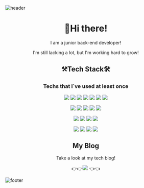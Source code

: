 ![header](https://capsule-render.vercel.app/api?type=wave&color=auto&height=300&section=header&text=BoHyun-JO&fontSize=90)

<h1 align="center">👋Hi there!</h1>
<p align="center">I am a junior back-end developer!</p>
<p align="center">I'm still lacking a lot, but I'm working hard to grow! </p>

<h2 align="center">⚒Tech Stack🛠</h2>
<h3 align="center">Techs that I`ve used at least once</h3>

<p align="center"> 
<img src="https://img.shields.io/badge/C-violet?style=flat-square&logo=c&logoColor=white"/>
<img src="https://img.shields.io/badge/C++-3766AB?style=flat-square&logo=c%2B%2B&logoColor=white"/>
<img src="https://img.shields.io/badge/Python-green?style=flat-square&logo=python&logoColor=white"/>
<img src="https://img.shields.io/badge/Java-red?style=flat-square&logo=java&logoColor=white"/>
<img src="https://img.shields.io/badge/JavaScript-yellow?style=flat-square&logo=javascript&logoColor=white"/>
<img src="https://img.shields.io/badge/CSS-rightgreen?style=flat-square&logo=css3&logoColor=white"/>
 <img src="https://img.shields.io/badge/HTML-red?style=flat-square&logo=html5&logoColor=white"/>
</p>

<p align="center"> 
<img src="https://img.shields.io/badge/MySql-purple?style=flat-square&logo=mysql&logoColor=white"/>
<img src="https://img.shields.io/badge/MariaDB-blue?style=flat-square&logo=mariaDB&logoColor=white"/>
<img src="https://img.shields.io/badge/MongoDB-grey?style=flat-square&logo=mongodb&logoColor=white"/> 
<img src="https://img.shields.io/badge/Oracle-red?style=flat-square&logo=oracle&logoColor=white"/>
 <img src="https://img.shields.io/badge/Spring Data Jpa-Green?style=flat-square&logo=spring&logoColor=white"/>
 
 </p>
 
 
<p align="center"> 
<img src="https://img.shields.io/badge/AndroidStudio-green?style=flat-square&logo=androidstudio&logoColor=white"/>
<img src="https://img.shields.io/badge/SpringBoot-orange?style=flat-square&logo=SpringBoot&logoColor=white"/> 
 <img src="https://img.shields.io/badge/Tomcat-red?style=flat-square&logo=apacheTomcat&logoColor=white"/> 
<img src="https://img.shields.io/badge/Gradle-blue?style=flat-square&logo=gradle&logoColor=white"/>  
</p>

<p align="center"> 
<img src="https://img.shields.io/badge/Git-purple?style=flat-square&logo=git&logoColor=white"/> 
<img src="https://img.shields.io/badge/GitHub-black?style=flat-square&logo=github&logoColor=white"/> 
<img src="https://img.shields.io/badge/Jira-yellow?0style=flat-square&logo=jira&logoColor=white"/>
<img src="https://img.shields.io/badge/Bitbucket-black?style=flat-square&logo=bitbucket&logoColor=white"/>  
</p>

<h2 align="center">My Blog</h2>

<p align="center"> Take a look at my tech blog!


<p align="center">
👉👉<a href="https://code-lab1.tistory.com/"target="_blank"><img src="https://img.shields.io/badge/Tistory-black?style=flat-square&logo=Tvtime&logoColor=white"/></a>
👈👈</p>

![footer](https://capsule-render.vercel.app/api?section=footer)
